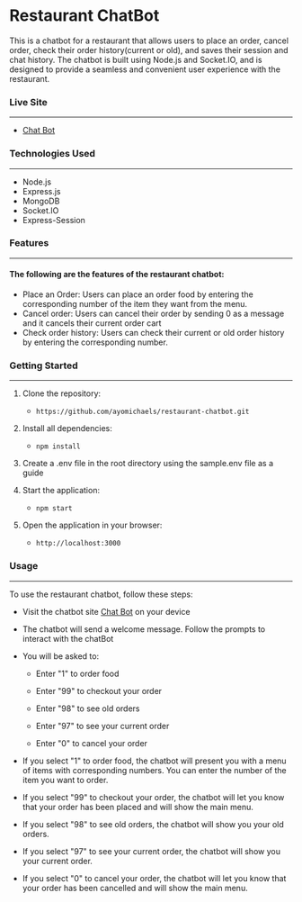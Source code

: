 # Restaurant ChatBot

This is a chatbot for a restaurant that allows users to place an order, cancel order, check their order history(current or old), and saves their session and chat history. The chatbot is built using Node.js and Socket.IO, and is designed to provide a seamless and convenient user experience with the restaurant.

### Live Site

---

-   [Chat Bot](https://chatbot-zznn.onrender.com/)


### Technologies Used

---

-   Node.js
-   Express.js
-   MongoDB
-   Socket.IO
-   Express-Session

### Features

---
#### The following are the features of the restaurant chatbot:
-   Place an Order: Users can place an order food by entering the corresponding number of the item they want from the menu.
-   Cancel order: Users can cancel their order by sending 0 as a message and it cancels their current order cart
-   Check order history: Users can check their current or old order history by entering the corresponding number.




### Getting Started

---

1. Clone the repository:
    - `https://github.com/ayomichaels/restaurant-chatbot.git`
2. Install all  dependencies:
    - `npm install`
3. Create a .env file in the root directory using the sample.env file as a guide 

4. Start the application:
    - `npm start`
5. Open the application in your browser:
    - `http://localhost:3000`

### Usage

---

To use the restaurant chatbot, follow these steps:

-   Visit the chatbot site [Chat Bot](https://chatbot-zznn.onrender.com/) on your device


-   The chatbot will send a welcome message. Follow the prompts to interact with the chatBot
-   You will be asked to:
    -   Enter "1" to order food

    -   Enter "99" to checkout your order 

    -   Enter "98" to see old orders

    -   Enter "97" to see your current order

    -   Enter "0" to cancel your order
   
-  If you select "1" to order food, the chatbot will present you with a menu of items with corresponding numbers. You can enter the number of the item you want to order.
-  If you select "99" to checkout your order, the chatbot will let you know that your order has been placed and will show the main menu.
-  If you select "98" to see old orders, the chatbot will show you your old orders.
-  If you select "97" to see your current order, the chatbot will show you your current order.
-  If you select "0" to cancel your order, the chatbot will let you know that your order has been cancelled and will show the main menu.



